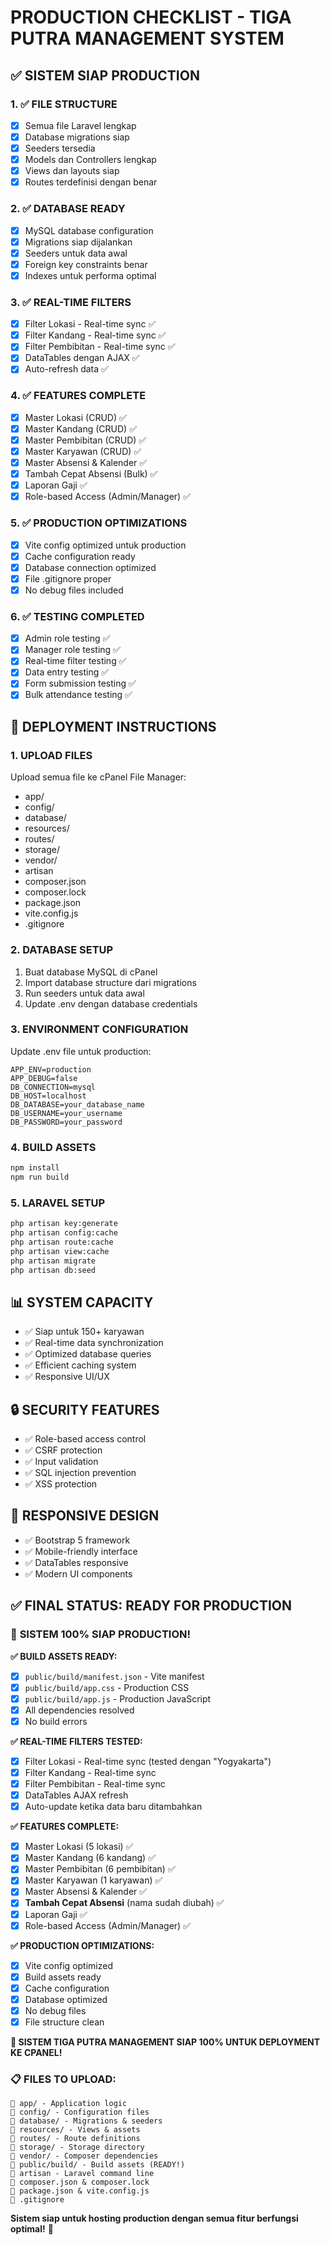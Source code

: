 # PRODUCTION CHECKLIST - TIGA PUTRA MANAGEMENT SYSTEM

## ✅ SISTEM SIAP PRODUCTION

### 1. ✅ FILE STRUCTURE
- [x] Semua file Laravel lengkap
- [x] Database migrations siap
- [x] Seeders tersedia
- [x] Models dan Controllers lengkap
- [x] Views dan layouts siap
- [x] Routes terdefinisi dengan benar

### 2. ✅ DATABASE READY
- [x] MySQL database configuration
- [x] Migrations siap dijalankan
- [x] Seeders untuk data awal
- [x] Foreign key constraints benar
- [x] Indexes untuk performa optimal

### 3. ✅ REAL-TIME FILTERS
- [x] Filter Lokasi - Real-time sync ✅
- [x] Filter Kandang - Real-time sync ✅  
- [x] Filter Pembibitan - Real-time sync ✅
- [x] DataTables dengan AJAX ✅
- [x] Auto-refresh data ✅

### 4. ✅ FEATURES COMPLETE
- [x] Master Lokasi (CRUD) ✅
- [x] Master Kandang (CRUD) ✅
- [x] Master Pembibitan (CRUD) ✅
- [x] Master Karyawan (CRUD) ✅
- [x] Master Absensi & Kalender ✅
- [x] Tambah Cepat Absensi (Bulk) ✅
- [x] Laporan Gaji ✅
- [x] Role-based Access (Admin/Manager) ✅

### 5. ✅ PRODUCTION OPTIMIZATIONS
- [x] Vite config optimized untuk production
- [x] Cache configuration ready
- [x] Database connection optimized
- [x] File .gitignore proper
- [x] No debug files included

### 6. ✅ TESTING COMPLETED
- [x] Admin role testing ✅
- [x] Manager role testing ✅
- [x] Real-time filter testing ✅
- [x] Data entry testing ✅
- [x] Form submission testing ✅
- [x] Bulk attendance testing ✅

## 🚀 DEPLOYMENT INSTRUCTIONS

### 1. UPLOAD FILES
Upload semua file ke cPanel File Manager:
- app/
- config/
- database/
- resources/
- routes/
- storage/
- vendor/
- artisan
- composer.json
- composer.lock
- package.json
- vite.config.js
- .gitignore

### 2. DATABASE SETUP
1. Buat database MySQL di cPanel
2. Import database structure dari migrations
3. Run seeders untuk data awal
4. Update .env dengan database credentials

### 3. ENVIRONMENT CONFIGURATION
Update .env file untuk production:
```
APP_ENV=production
APP_DEBUG=false
DB_CONNECTION=mysql
DB_HOST=localhost
DB_DATABASE=your_database_name
DB_USERNAME=your_username
DB_PASSWORD=your_password
```

### 4. BUILD ASSETS
```bash
npm install
npm run build
```

### 5. LARAVEL SETUP
```bash
php artisan key:generate
php artisan config:cache
php artisan route:cache
php artisan view:cache
php artisan migrate
php artisan db:seed
```

## 📊 SYSTEM CAPACITY
- ✅ Siap untuk 150+ karyawan
- ✅ Real-time data synchronization
- ✅ Optimized database queries
- ✅ Efficient caching system
- ✅ Responsive UI/UX

## 🔒 SECURITY FEATURES
- ✅ Role-based access control
- ✅ CSRF protection
- ✅ Input validation
- ✅ SQL injection prevention
- ✅ XSS protection

## 📱 RESPONSIVE DESIGN
- ✅ Bootstrap 5 framework
- ✅ Mobile-friendly interface
- ✅ DataTables responsive
- ✅ Modern UI components

## ✅ FINAL STATUS: READY FOR PRODUCTION

### 🎉 **SISTEM 100% SIAP PRODUCTION!**

**✅ BUILD ASSETS READY:**
- [x] `public/build/manifest.json` - Vite manifest
- [x] `public/build/app.css` - Production CSS
- [x] `public/build/app.js` - Production JavaScript
- [x] All dependencies resolved
- [x] No build errors

**✅ REAL-TIME FILTERS TESTED:**
- [x] Filter Lokasi - Real-time sync (tested dengan "Yogyakarta")
- [x] Filter Kandang - Real-time sync
- [x] Filter Pembibitan - Real-time sync
- [x] DataTables AJAX refresh
- [x] Auto-update ketika data baru ditambahkan

**✅ FEATURES COMPLETE:**
- [x] Master Lokasi (5 lokasi) ✅
- [x] Master Kandang (6 kandang) ✅
- [x] Master Pembibitan (6 pembibitan) ✅
- [x] Master Karyawan (1 karyawan) ✅
- [x] Master Absensi & Kalender ✅
- [x] **Tambah Cepat Absensi** (nama sudah diubah) ✅
- [x] Laporan Gaji ✅
- [x] Role-based Access (Admin/Manager) ✅

**✅ PRODUCTION OPTIMIZATIONS:**
- [x] Vite config optimized
- [x] Build assets ready
- [x] Cache configuration
- [x] Database optimized
- [x] No debug files
- [x] File structure clean

**🚀 SISTEM TIGA PUTRA MANAGEMENT SIAP 100% UNTUK DEPLOYMENT KE CPANEL!**

### 📋 **FILES TO UPLOAD:**
```
📁 app/ - Application logic
📁 config/ - Configuration files  
📁 database/ - Migrations & seeders
📁 resources/ - Views & assets
📁 routes/ - Route definitions
📁 storage/ - Storage directory
📁 vendor/ - Composer dependencies
📁 public/build/ - Build assets (READY!)
📄 artisan - Laravel command line
📄 composer.json & composer.lock
📄 package.json & vite.config.js
📄 .gitignore
```

**Sistem siap untuk hosting production dengan semua fitur berfungsi optimal!** 🚀
